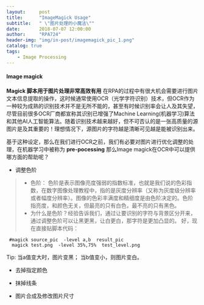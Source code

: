 ```yaml
---
layout:     post
title:      "ImageMagick Usage"
subtitle:   " \"图片处理的小魔法\""
date:       2018-07-07 12:00:00
author:     "RPA724"
header-img: "img/in-post/imagemagick_pic_1.png"
catalog: true
tags:
    - Image Processing
---
```


#### Image magick 

**Magick 脚本用于图片处理非常高效有用**
在RPA的过程中有很大机会需要进行图片文本信息提取的操作，这时候通常使用OCR（光学字符识别）技术，但OCR作为一种较为成熟的识别技术并不是无所不能的，甚至有时候识别率会让人及其失望，尽管目前很多OCR厂商都宣称其识别已增强了Machine Learning(机器学习)算法和其他AI人工智能算法。随着识别技术越来越好，但不可否认的是一张高质量的源图片是及其重要的！理想情况下，源图片的字符越是清晰可见越是能被识别出来。 

基于这种设定，那么在我们进行OCR之前，我们有必要对图片进行优化调整的处理，在机器学习中被称为 **pre-pocessing**
那么Image magick在OCR中可以提供哪方面的帮助呢？
* 调整色阶
> * 色阶： 色阶是表示图像亮度强弱的指数标准，也就是我们说的色彩指数，在数字图像处理教程中，指的是灰度分辨率（又称为灰度级分辨率或者幅度分辨率）。图像的色彩丰满度和精细度是由色阶决定的。色阶指亮度，和颜色无关，但最亮的只有白色，最不亮的只有黑色。
> * 为什么是色阶？经验告诉我们，通过让要识别的字符与背景区分开来，通过调整色阶可以让黑更黑，让白更白，那字符是更加凸显的。
好，现在直接贴脚本代码：
```
 #magick source_pic  -level a,b  result_pic
  magick test.png  -level 35%,75%  test_level.png
```
Tip: 当a值变大时，图片变黑； 当b值变小，则图片变白。

* 去掉指定颜色

* 抹掉线条

* 图片合成及修改图片尺寸





